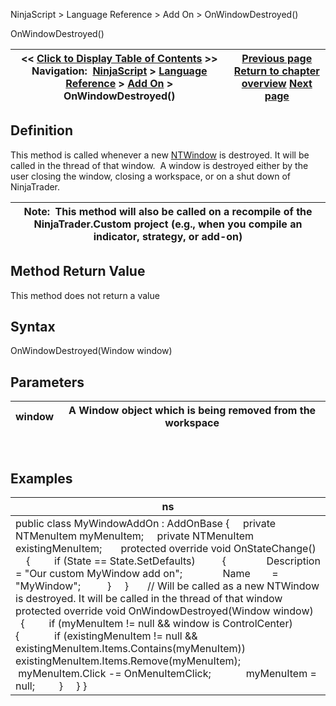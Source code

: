 ﻿
NinjaScript \> Language Reference \> Add On \> OnWindowDestroyed()

OnWindowDestroyed()

| \<\< [Click to Display Table of Contents](onwindowdestroyed.md) \>\> **Navigation:**     [NinjaScript](ninjascript-1.md) \> [Language Reference](language_reference_wip-1.md) \> [Add On](add_on-1.md) \> OnWindowDestroyed() | [Previous page](onwindowcreated-1.md) [Return to chapter overview](add_on-1.md) [Next page](onwindowrestored-1.md) |
| --- | --- |
## Definition
This method is called whenever a new [NTWindow](ntwindow-1.md) is destroyed. It will be called in the thread of that window.  A window is destroyed either by the user closing the window, closing a workspace, or on a shut down of NinjaTrader.
 

| Note:  This method will also be called on a recompile of the NinjaTrader.Custom project (e.g., when you compile an indicator, strategy, or add\-on) |
| --- |
## 
## 
## Method Return Value
This method does not return a value
## 
## Syntax
OnWindowDestroyed(Window window)
 
## Parameters

| window | A Window object which is being removed from the workspace |
| --- | --- |
 
## 
## Examples

| ns |
| --- |
| public class MyWindowAddOn : AddOnBase {      private NTMenuItem myMenuItem;      private NTMenuItem existingMenuItem;        protected override void OnStateChange()      {          if (State \=\= State.SetDefaults)           {                Description \= "Our custom MyWindow add on";                Name        \= "MyWindow";           }      }        // Will be called as a new NTWindow is destroyed. It will be called in the thread of that window      protected override void OnWindowDestroyed(Window window)      {           if (myMenuItem !\= null \&\& window is ControlCenter)           {                if (existingMenuItem !\= null \&\& existingMenuItem.Items.Contains(myMenuItem))                    existingMenuItem.Items.Remove(myMenuItem);                  myMenuItem.Click \-\= OnMenuItemClick;                myMenuItem \= null;           }      } } |
